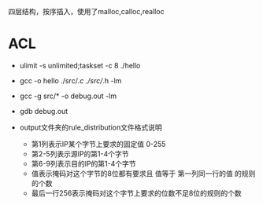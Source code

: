 
四层结构，按序插入，使用了malloc,calloc,realloc

# ACL

* ulimit -s unlimited;taskset -c 8 ./hello
* gcc -o hello ./src/*.c ./src/*.h -lm

* gcc -g src/* -o debug.out -lm
* gdb debug.out

* output文件夹的rule_distribution文件格式说明
  * 第1列表示IP某个字节上要求的固定值 0-255
  * 第2-5列表示源IP的第1-4个字节
  * 第6-9列表示目的IP的第1-4个字节
  * 值表示掩码对这个字节的8位都有要求且 值等于 第一列同一行的值 的规则的个数
  * 最后一行256表示掩码对这个字节上要求的位数不足8位的规则的个数
